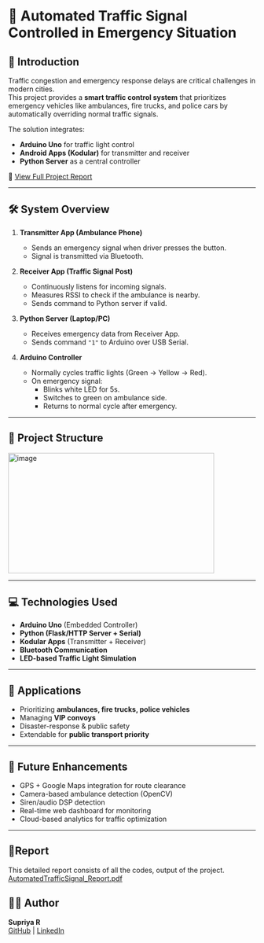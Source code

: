 # 🚦 Automated Traffic Signal Controlled in Emergency Situation

## 📌 Introduction
Traffic congestion and emergency response delays are critical challenges in modern cities.  
This project provides a **smart traffic control system** that prioritizes emergency vehicles like ambulances, fire trucks, and police cars by automatically overriding normal traffic signals.  

The solution integrates:
- **Arduino Uno** for traffic light control  
- **Android Apps (Kodular)** for transmitter and receiver  
- **Python Server** as a central controller  

📄 [View Full Project Report](AutomatedTrafficSignal_Report.pdf)

---

## 🛠️ System Overview
1. **Transmitter App (Ambulance Phone)**  
   - Sends an emergency signal when driver presses the button.  
   - Signal is transmitted via Bluetooth.  

2. **Receiver App (Traffic Signal Post)**  
   - Continuously listens for incoming signals.  
   - Measures RSSI to check if the ambulance is nearby.  
   - Sends command to Python server if valid.  

3. **Python Server (Laptop/PC)**  
   - Receives emergency data from Receiver App.  
   - Sends command `"1"` to Arduino over USB Serial.  

4. **Arduino Controller**  
   - Normally cycles traffic lights (Green → Yellow → Red).  
   - On emergency signal:  
     - Blinks white LED for 5s.  
     - Switches to green on ambulance side.  
     - Returns to normal cycle after emergency.  

---

## 📂 Project Structure
<img width="419" height="245" alt="image" src="https://github.com/user-attachments/assets/54870eb1-8220-4161-a233-70699a95034f" />


---

## 💻 Technologies Used
- **Arduino Uno** (Embedded Controller)  
- **Python (Flask/HTTP Server + Serial)**  
- **Kodular Apps** (Transmitter + Receiver)  
- **Bluetooth Communication**  
- **LED-based Traffic Light Simulation**  

---

## 🎯 Applications
- Prioritizing **ambulances, fire trucks, police vehicles**  
- Managing **VIP convoys**  
- Disaster-response & public safety  
- Extendable for **public transport priority**  

---

## 🚀 Future Enhancements
- GPS + Google Maps integration for route clearance  
- Camera-based ambulance detection (OpenCV)  
- Siren/audio DSP detection  
- Real-time web dashboard for monitoring  
- Cloud-based analytics for traffic optimization  

---
## 📝Report
This detailed report consists of all the codes, output of the project.
[AutomatedTrafficSignal_Report.pdf](https://github.com/user-attachments/files/21821699/AutomatedTrafficSignal_Report.pdf)

## 👩‍💻 Author
**Supriya R**  
[GitHub](https://github.com/supriyaraja592) | [LinkedIn](https://linkedin.com/in/supriya-r)


